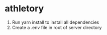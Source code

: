 # athletory
1. Run yarn install to install all dependencies 
2. Create a .env file in root of server directory

